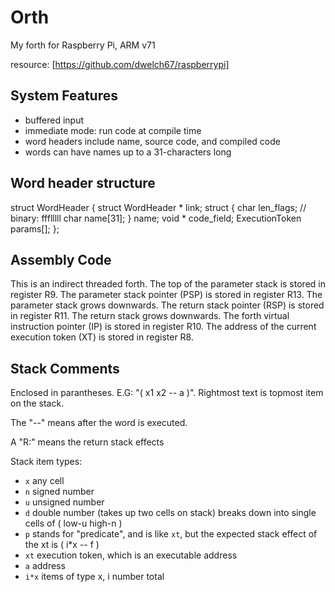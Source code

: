 # Orth

My forth for Raspberry Pi, ARM v71

resource:
[https://github.com/dwelch67/raspberrypi]

## System Features

* buffered input
* immediate mode: run code at compile time
* word headers include name, source code, and compiled code
* words can have names up to a 31-characters long

## Word header structure

 struct WordHeader {
     struct WordHeader * link;
     struct {
         char len_flags;  // binary: ffflllll
         char name[31];
     } name;
     void * code_field;
     ExecutionToken params[];
 };

## Assembly Code

This is an indirect threaded forth.
The top of the parameter stack is stored in register R9. The parameter stack pointer (PSP) is stored in register R13.
The parameter stack grows downwards.
The return stack pointer (RSP) is stored in register R11.
The return stack grows downwards.
The forth virtual instruction pointer (IP) is stored in register R10.
The address of the current execution token (XT) is stored in register R8.

## Stack Comments

Enclosed in parantheses. E.G: "( x1 x2 -- a )". Rightmost text is topmost item on the stack.

The "--" means after the word is executed.

A "R:" means the return stack effects

Stack item types:
* `x` any cell
* `n` signed number
* `u` unsigned number
* `d` double number (takes up two cells on stack)
breaks down into single cells of ( low-u high-n )
* `p` stands for "predicate", and is like `xt`, but the expected stack effect of the xt is ( i*x -- f )
* `xt` execution token, which is an executable address
* `a` address
* `i*x` items of type x, i number total

